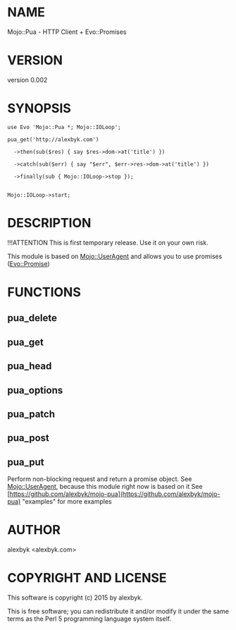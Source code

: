 # NAME

Mojo::Pua - HTTP Client + Evo::Promises

# VERSION

version 0.002

# SYNOPSIS

    use Evo 'Mojo::Pua *; Mojo::IOLoop';

    pua_get('http://alexbyk.com')

      ->then(sub($res) { say $res->dom->at('title') })

      ->catch(sub($err) { say "$err", $err->res->dom->at('title') })

      ->finally(sub { Mojo::IOLoop->stop });


    Mojo::IOLoop->start;

# DESCRIPTION

!!!ATTENTION
This is first temporary release. Use it on your own risk.

This module is based on [Mojo::UserAgent](https://metacpan.org/pod/Mojo::UserAgent) and allows you to use promises ([Evo::Promise](https://metacpan.org/pod/Evo::Promise))

# FUNCTIONS

## pua\_delete 

## pua\_get

## pua\_head 

## pua\_options

## pua\_patch

## pua\_post 

## pua\_put

Perform non-blocking request and return a promise object. See [Mojo::UserAgent](https://metacpan.org/pod/Mojo::UserAgent), because this module right now is based on it
See [https://github.com/alexbyk/mojo-pua](https://github.com/alexbyk/mojo-pua) "examples" for more examples

# AUTHOR

alexbyk &lt;alexbyk.com>

# COPYRIGHT AND LICENSE

This software is copyright (c) 2015 by alexbyk.

This is free software; you can redistribute it and/or modify it under
the same terms as the Perl 5 programming language system itself.
